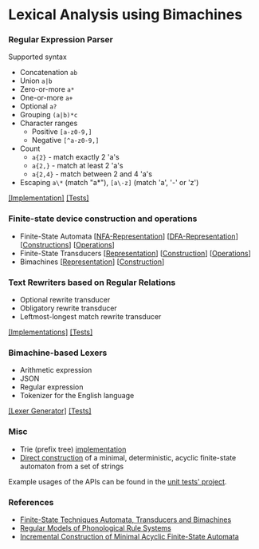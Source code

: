 # Lexical Analysis using Bimachines

### Regular Expression Parser

Supported syntax

- Concatenation `ab`
- Union `a|b`
- Zero-or-more `a*`
- One-or-more `a+`
- Optional `a?`
- Grouping `(a|b)*c`
- Character ranges
  - Positive `[a-z0-9,]`
  - Negative `[^a-z0-9,]`
- Count
  - `a{2}` - match exactly 2 'a's
  - `a{2,}` - match at least 2 'a's
  - `a{2,4}` - match between 2 and 4 'a's
- Escaping `a\*` (match "a*"), `[a\-z]` (match 'a', '-' or 'z')

[\[Implementation\]](https://github.com/deniskyashif/thesis/blob/master/project/src/RegExp.cs) [\[Tests\]](https://github.com/deniskyashif/thesis/blob/master/project/test/RegExpTests.cs)

### Finite-state device construction and operations

- Finite-State Automata \[[NFA-Representation](https://github.com/deniskyashif/thesis/blob/master/project/src/Fsa/Fsa.cs)\] \[[DFA-Representation](https://github.com/deniskyashif/thesis/blob/master/project/src/Fsa/Dfsa.cs)\] \[[Constructions](https://github.com/deniskyashif/thesis/blob/master/project/src/Fsa/FsaBuilder.cs)\] \[[Operations](https://github.com/deniskyashif/thesis/blob/master/project/src/Fsa/FsaOperations.cs)\]
- Finite-State Transducers \[[Representation](https://github.com/deniskyashif/thesis/blob/master/project/src/Fst/Fst.cs)\] \[[Construction](https://github.com/deniskyashif/thesis/blob/master/project/src/Fst/FstBuilder.cs)\] \[[Operations](https://github.com/deniskyashif/thesis/blob/master/project/src/Fst/FstOperations.cs)\]
- Bimachines \[[Representation](https://github.com/deniskyashif/thesis/blob/master/project/src/Bimachine/Bimachine.cs)\] \[[Construction](https://github.com/deniskyashif/thesis/blob/598a69f5b1dccffd63f1935e6f14661c81d66ecb/project/src/Fst/FstOperations.cs#L351)\]

### Text Rewriters based on Regular Relations

- Optional rewrite transducer
- Obligatory rewrite transducer
- Leftmost-longest match rewrite transducer

[\[Implementations\]](https://github.com/deniskyashif/thesis/blob/master/project/src/Rewriters.cs) [\[Tests\]](https://github.com/deniskyashif/thesis/blob/master/project/test/RewriterTests.cs)

### Bimachine-based Lexers

- Arithmetic expression
- JSON
- Regular expression
- Tokenizer for the English language

[\[Lexer Generator\]](https://github.com/deniskyashif/thesis/blob/master/project/src/Lexer/Lexer.cs) [\[Tests\]](https://github.com/deniskyashif/thesis/blob/master/project/test/LexerTests.cs)

### Misc

- Trie (prefix tree) [implementation](https://github.com/deniskyashif/thesis/blob/master/project/src/Trie.cs)
- [Direct construction](https://github.com/deniskyashif/thesis/blob/master/project/src/MinDfaAlgorithm.cs) of a minimal, deterministic, acyclic finite-state automaton from a set of strings

Example usages of the APIs can be found in the [unit tests' project](https://github.com/deniskyashif/thesis/tree/master/project/test).

### References

- [Finite-State Techniques Automata, Transducers and Bimachines](https://www.cambridge.org/core/books/finitestate-techniques/E21E748468F0310DA12A2CFAEB989185)
- [Regular Models of Phonological Rule
Systems](https://web.stanford.edu/~mjkay/Kaplan%26Kay.pdf)
- [Incremental Construction of Minimal
Acyclic Finite-State Automata](https://www.aclweb.org/anthology/J00-1002.pdf)